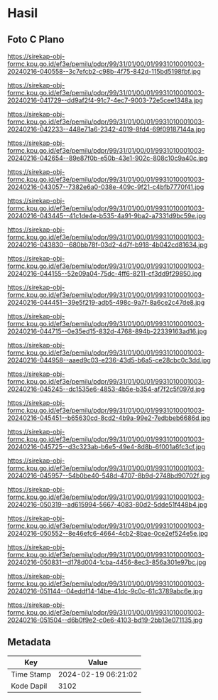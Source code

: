 # Hasil

## Foto C Plano

https://sirekap-obj-formc.kpu.go.id/ef3e/pemilu/pdpr/99/31/01/00/01/9931010001003-20240216-040558--3c7efcb2-c98b-4f75-842d-115bd5198fbf.jpg

https://sirekap-obj-formc.kpu.go.id/ef3e/pemilu/pdpr/99/31/01/00/01/9931010001003-20240216-041729--dd9af2f4-91c7-4ec7-9003-72e5cee1348a.jpg

https://sirekap-obj-formc.kpu.go.id/ef3e/pemilu/pdpr/99/31/01/00/01/9931010001003-20240216-042233--448e71a6-2342-4019-8fd4-69f09187144a.jpg

https://sirekap-obj-formc.kpu.go.id/ef3e/pemilu/pdpr/99/31/01/00/01/9931010001003-20240216-042654--89e87f0b-e50b-43e1-902c-808c10c9a40c.jpg

https://sirekap-obj-formc.kpu.go.id/ef3e/pemilu/pdpr/99/31/01/00/01/9931010001003-20240216-043057--7382e6a0-038e-409c-9f21-c4bfb7770f41.jpg

https://sirekap-obj-formc.kpu.go.id/ef3e/pemilu/pdpr/99/31/01/00/01/9931010001003-20240216-043445--41c1de4e-b535-4a91-9ba2-a7331d9bc59e.jpg

https://sirekap-obj-formc.kpu.go.id/ef3e/pemilu/pdpr/99/31/01/00/01/9931010001003-20240216-043830--680bb78f-03d2-4d7f-b918-4b042cd81634.jpg

https://sirekap-obj-formc.kpu.go.id/ef3e/pemilu/pdpr/99/31/01/00/01/9931010001003-20240216-044155--52e09a04-75dc-4ff6-8211-cf3dd9f29850.jpg

https://sirekap-obj-formc.kpu.go.id/ef3e/pemilu/pdpr/99/31/01/00/01/9931010001003-20240216-044451--39e5f219-adb5-498c-9a7f-8a6ce2c47de8.jpg

https://sirekap-obj-formc.kpu.go.id/ef3e/pemilu/pdpr/99/31/01/00/01/9931010001003-20240216-044715--0e35ed15-832d-4768-894b-22339163ad16.jpg

https://sirekap-obj-formc.kpu.go.id/ef3e/pemilu/pdpr/99/31/01/00/01/9931010001003-20240216-044958--aaed9c03-e236-43d5-b6a5-ce28cbc0c3dd.jpg

https://sirekap-obj-formc.kpu.go.id/ef3e/pemilu/pdpr/99/31/01/00/01/9931010001003-20240216-045245--dc1535e6-4853-4b5e-b354-af7f2c5f097d.jpg

https://sirekap-obj-formc.kpu.go.id/ef3e/pemilu/pdpr/99/31/01/00/01/9931010001003-20240216-045451--b65630cd-8cd2-4b9a-99e2-7edbbeb6686d.jpg

https://sirekap-obj-formc.kpu.go.id/ef3e/pemilu/pdpr/99/31/01/00/01/9931010001003-20240216-045725--d3c323ab-b6e5-49e4-8d8b-6f001a6fc3cf.jpg

https://sirekap-obj-formc.kpu.go.id/ef3e/pemilu/pdpr/99/31/01/00/01/9931010001003-20240216-045957--54b0be40-548d-4707-8b9d-2748bd90702f.jpg

https://sirekap-obj-formc.kpu.go.id/ef3e/pemilu/pdpr/99/31/01/00/01/9931010001003-20240216-050319--ad615994-5667-4083-80d2-5dde51f448b4.jpg

https://sirekap-obj-formc.kpu.go.id/ef3e/pemilu/pdpr/99/31/01/00/01/9931010001003-20240216-050552--8e46efc6-4664-4cb2-8bae-0ce2ef524e5e.jpg

https://sirekap-obj-formc.kpu.go.id/ef3e/pemilu/pdpr/99/31/01/00/01/9931010001003-20240216-050831--d178d004-1cba-4456-8ec3-856a301e97bc.jpg

https://sirekap-obj-formc.kpu.go.id/ef3e/pemilu/pdpr/99/31/01/00/01/9931010001003-20240216-051144--04eddf14-14be-41dc-9c0c-61c3789abc6e.jpg

https://sirekap-obj-formc.kpu.go.id/ef3e/pemilu/pdpr/99/31/01/00/01/9931010001003-20240216-051504--d6b0f9e2-c0e6-4103-bd19-2bb13e071135.jpg


## Metadata

| Key        | Value               |
| ---------- | ------------------- |
| Time Stamp | 2024-02-19 06:21:02 |
| Kode Dapil | 3102                |



